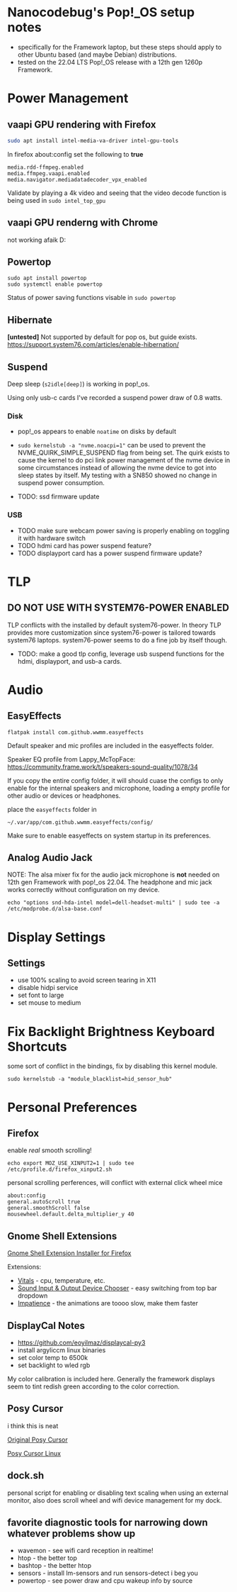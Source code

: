 
# Nanocodebug's Pop!_OS setup notes
- specifically for the Framework laptop, but these steps should apply to other Ubuntu based (and maybe Debian) distributions.
- tested on the 22.04 LTS Pop!_OS release with a 12th gen 1260p Framework.

# Power Management

## vaapi GPU rendering with Firefox

```bash
sudo apt install intel-media-va-driver intel-gpu-tools
```

In firefox about:config set the following to **true**

```
media.rdd-ffmpeg.enabled
media.ffmpeg.vaapi.enabled
media.navigator.mediadatadecoder_vpx_enabled
```

Validate by playing a 4k video and seeing that the video decode function is being used in `sudo intel_top_gpu`

## vaapi GPU renderng with Chrome
not working afaik D:

## Powertop 
    sudo apt install powertop
    sudo systemctl enable powertop

Status of power saving functions visable in `sudo powertop`

## Hibernate
**[untested]** Not supported by default for pop os, but guide exists.
https://support.system76.com/articles/enable-hibernation/

## Suspend
Deep sleep (`s2idle[deep]`) is working in pop!_os. 

Using only usb-c cards I've recorded a suspend power draw of 0.8 watts.

### Disk
- pop!_os appears to enable `noatime` on disks by default

- `sudo kernelstub -a "nvme.noacpi=1"` can be used to prevent the NVME_QUIRK_SIMPLE_SUSPEND flag from being set. The quirk exists to cause the kernel to do pci link power management of the nvme device in some circumstances instead of allowing the nvme device to got into sleep states by itself. My testing with a SN850 showed no change in suspend power consumption. 

- TODO: ssd firmware update

### USB
- TODO make sure webcam power saving is properly enabling on toggling it with hardware switch
- TODO hdmi card has power suspend feature?
- TODO displayport card has a power suspend firmware update?

# TLP
## DO NOT USE WITH SYSTEM76-POWER ENABLED
TLP conflicts with the installed by default system76-power.
In theory TLP provides more customization since system76-power is tailored towards system76 laptops. system76-power seems to do a fine job by itself though.

- TODO: make a good tlp config, leverage usb suspend functions for the hdmi, displayport, and usb-a cards.

# Audio

## EasyEffects
```
flatpak install com.github.wwmm.easyeffects
```
Default speaker and mic profiles are included in the easyeffects folder. 

Speaker EQ profile from Lappy_McTopFace: https://community.frame.work/t/speakers-sound-quality/1078/34

If you copy the entire config folder, it will should cuase the configs to only enable for the internal speakers and microphone, loading a empty profile for other audio or devices or headphones. 

place the `easyeffects` folder in 

`~/.var/app/com.github.wwmm.easyeffects/config/`

Make sure to enable easyeffects on system startup in its preferences. 

## Analog Audio Jack
NOTE: The alsa mixer fix for the audio jack microphone is **not** needed on 12th gen Framework with pop!_os 22.04. The headphone and mic jack works correctly without configuration on my device. 

    echo "options snd-hda-intel model=dell-headset-multi" | sudo tee -a /etc/modprobe.d/alsa-base.conf

# Display Settings
## Settings
- use 100% scaling to avoid screen tearing in X11
- disable hidpi service
- set font to large
- set mouse to medium

# Fix Backlight Brightness Keyboard Shortcuts
some sort of conflict in the bindings, fix by disabling this kernel module. 

```
sudo kernelstub -a "module_blacklist=hid_sensor_hub"
```

# Personal Preferences
## Firefox

enable *real* smooth scrolling!
```
echo export MOZ_USE_XINPUT2=1 | sudo tee /etc/profile.d/firefox_xinput2.sh
```
personal scrolling perferences, will conflict with external click wheel mice 

```
about:config
general.autoScroll true
general.smoothScroll false
mousewheel.default.delta_multiplier_y 40 
```

## Gnome Shell Extensions
[Gnome Shell Extension Installer for Firefox](https://addons.mozilla.org/en-US/firefox/addon/gnome-shell-integration/)

Extensions:
- [Vitals](https://extensions.gnome.org/extension/1460/vitals/) - cpu, temperature, etc.
- [Sound Input & Output Device Chooser](https://extensions.gnome.org/extension/906/sound-output-device-chooser/) - easy switching from top bar dropdown
- [Impatience](https://extensions.gnome.org/extension/277/impatience/) - the animations are toooo slow, make them faster 

## DisplayCal Notes
- https://github.com/eoyilmaz/displaycal-py3
- install argyliccm linux binaries
- set color temp to 6500k
- set backlight to wled rgb

My color calibration is included here. Generally the framework displays seem to tint redish green according to the color correction. 

## Posy Cursor
i think this is neat

[Original Posy Cursor](http://www.michieldb.nl/other/cursors/)

[Posy Cursor Linux](https://github.com/simtrami/posy-improved-cursor-linux)

## dock.sh
personal script for enabling or disabling text scaling when using an external monitor, also does scroll wheel and wifi device management for my dock.

## favorite diagnostic tools for narrowing down whatever problems show up
- wavemon - see wifi card reception in realtime!
- htop - the better top
- bashtop - the better htop
- sensors - install lm-sensors and run sensors-detect i beg you
- powertop - see power draw and cpu wakeup info by source